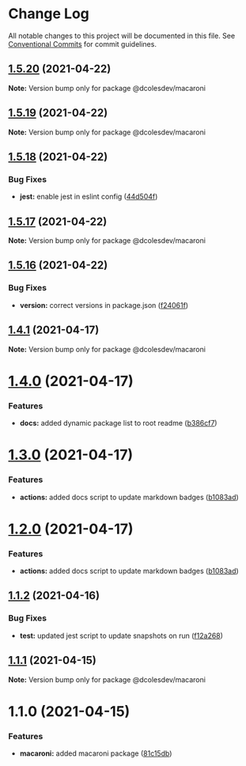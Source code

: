 # Change Log

All notable changes to this project will be documented in this file.
See [Conventional Commits](https://conventionalcommits.org) for commit guidelines.

## [1.5.20](https://github.com/dcolesDEV/lerna-npm/compare/@dcolesdev/macaroni@1.5.19...@dcolesdev/macaroni@1.5.20) (2021-04-22)

**Note:** Version bump only for package @dcolesdev/macaroni





## [1.5.19](https://github.com/dcolesDEV/lerna-npm/compare/@dcolesdev/macaroni@1.5.18...@dcolesdev/macaroni@1.5.19) (2021-04-22)

**Note:** Version bump only for package @dcolesdev/macaroni





## [1.5.18](https://github.com/dcolesDEV/lerna-npm/compare/@dcolesdev/macaroni@1.5.17...@dcolesdev/macaroni@1.5.18) (2021-04-22)


### Bug Fixes

* **jest:** enable jest in eslint config ([44d504f](https://github.com/dcolesDEV/lerna-npm/commit/44d504fa23247b8946ae86c9e51b4c250992e169))





## [1.5.17](https://github.com/dcolesDEV/lerna-npm/compare/@dcolesdev/macaroni@1.5.16...@dcolesdev/macaroni@1.5.17) (2021-04-22)

**Note:** Version bump only for package @dcolesdev/macaroni





## [1.5.16](https://github.com/dcolesDEV/lerna-npm/compare/@dcolesdev/macaroni@1.4.1...@dcolesdev/macaroni@1.5.16) (2021-04-22)


### Bug Fixes

* **version:** correct versions in package.json ([f24061f](https://github.com/dcolesDEV/lerna-npm/commit/f24061ffa40074bd71b00da2feb3ef21ca695884))





## [1.4.1](https://github.com/dcolesDEV/lerna-npm/compare/@dcolesdev/macaroni@1.4.0...@dcolesdev/macaroni@1.4.1) (2021-04-17)

**Note:** Version bump only for package @dcolesdev/macaroni






# [1.4.0](https://github.com/dcolesDEV/lerna-npm/compare/@dcolesdev/macaroni@1.3.0...@dcolesdev/macaroni@1.4.0) (2021-04-17)


### Features

* **docs:** added dynamic package list to root readme ([b386cf7](https://github.com/dcolesDEV/lerna-npm/commit/b386cf7467474396011ea4cf6bb8bf6b4ecc6ee8))





# [1.3.0](https://github.com/dcolesDEV/lerna-npm/compare/@dcolesdev/macaroni@1.1.2...@dcolesdev/macaroni@1.3.0) (2021-04-17)


### Features

* **actions:** added docs script to update markdown badges ([b1083ad](https://github.com/dcolesDEV/lerna-npm/commit/b1083ad51cfaf04f98ea82763e4a594b471aec06))





# [1.2.0](https://github.com/dcolesDEV/lerna-npm/compare/@dcolesdev/macaroni@1.1.2...@dcolesdev/macaroni@1.2.0) (2021-04-17)


### Features

* **actions:** added docs script to update markdown badges ([b1083ad](https://github.com/dcolesDEV/lerna-npm/commit/b1083ad51cfaf04f98ea82763e4a594b471aec06))






## [1.1.2](https://github.com/dcolesDEV/lerna-npm/compare/@dcolesdev/macaroni@1.1.1...@dcolesdev/macaroni@1.1.2) (2021-04-16)


### Bug Fixes

* **test:** updated jest script to update snapshots on run ([f12a268](https://github.com/dcolesDEV/lerna-npm/commit/f12a268ed01927f9870d01a15ac7aa062990aeb7))





## [1.1.1](https://github.com/dcolesDEV/lerna-npm/compare/@dcolesdev/macaroni@1.1.0...@dcolesdev/macaroni@1.1.1) (2021-04-15)

**Note:** Version bump only for package @dcolesdev/macaroni






# 1.1.0 (2021-04-15)


### Features

* **macaroni:** added macaroni package ([81c15db](https://github.com/dcolesDEV/lerna-npm/commit/81c15dbeb2a647768f4085a5cddaecaa571a5bb7))
